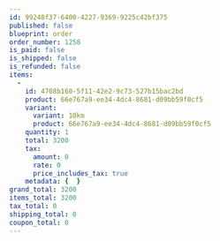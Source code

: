 ```yaml
---
id: 99248f37-6400-4227-9369-9225c42bf375
published: false
blueprint: order
order_number: 1258
is_paid: false
is_shipped: false
is_refunded: false
items:
  -
    id: 4708b160-5f11-42e2-9c73-527b15bac2bd
    product: 66e767a9-ee34-4dc4-8681-d09bb59f0cf5
    variant:
      variant: 10km
      product: 66e767a9-ee34-4dc4-8681-d09bb59f0cf5
    quantity: 1
    total: 3200
    tax:
      amount: 0
      rate: 0
      price_includes_tax: true
    metadata: {  }
grand_total: 3200
items_total: 3200
tax_total: 0
shipping_total: 0
coupon_total: 0
---
```

